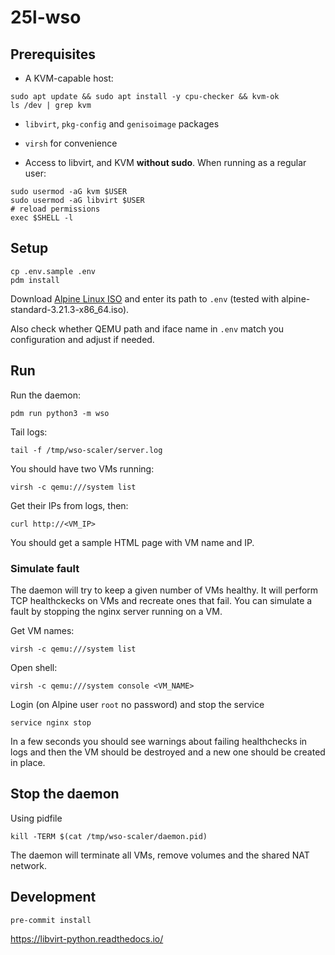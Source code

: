 # 25l-wso

## Prerequisites

- A KVM-capable host:

```shell
sudo apt update && sudo apt install -y cpu-checker && kvm-ok
ls /dev | grep kvm
```

- `libvirt`, `pkg-config` and `genisoimage` packages
- `virsh` for convenience

- Access to libvirt, and KVM **without sudo**. When running as a regular user:

```shell
sudo usermod -aG kvm $USER
sudo usermod -aG libvirt $USER
# reload permissions
exec $SHELL -l
```

## Setup

```shell
cp .env.sample .env
pdm install
```

Download [Alpine Linux ISO](https://alpinelinux.org/downloads/) and enter its path to `.env` (tested with alpine-standard-3.21.3-x86_64.iso).

Also check whether QEMU path and iface name in `.env` match you configuration and adjust if needed.

## Run

Run the daemon:

```shell
pdm run python3 -m wso
```

Tail logs:

```shell
tail -f /tmp/wso-scaler/server.log
```

You should have two VMs running:

```shell
virsh -c qemu:///system list
```

Get their IPs from logs, then:

```shell
curl http://<VM_IP>
```

You should get a sample HTML page with VM name and IP.

### Simulate fault

The daemon will try to keep a given number of VMs healthy. It will perform TCP healthckecks on VMs and recreate ones that fail. You can simulate a fault by stopping the nginx server running on a VM.

Get VM names:

```shell
virsh -c qemu:///system list
```

Open shell:

```shell
virsh -c qemu:///system console <VM_NAME>
```

Login (on Alpine user `root` no password) and stop the service

```shell
service nginx stop
```

In a few seconds you should see warnings about failing healthchecks in logs and then the VM should be destroyed and a new one should be created in place.

## Stop the daemon

Using pidfile

```shell
kill -TERM $(cat /tmp/wso-scaler/daemon.pid)
```

The daemon will terminate all VMs, remove volumes and the shared NAT network.


## Development

```shell
pre-commit install
```

https://libvirt-python.readthedocs.io/
